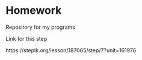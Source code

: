 # Homework

Repository for my programs

Link for this step
<p>https://stepik.org/lesson/187065/step/7?unit=161976</p>